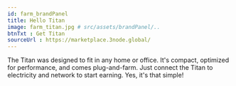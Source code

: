 ```yaml
---
id: farm_brandPanel
title: Hello Titan
image: farm_titan.jpg # src/assets/brandPanel/..
btnTxt : Get Titan
sourceUrl : https://marketplace.3node.global/
---
```

The Titan was designed to fit in any home or office. It's compact, optimized for performance, and comes plug-and-farm. Just connect the Titan to electricity and network to start earning. Yes, it's that simple!

